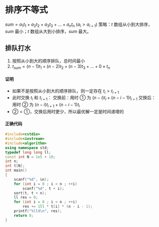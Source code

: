 # 排序不等式
$sum = a_1t_1+a_2t_2+a_3t_3+\dots+a_nt_n\text{ }\text{ }(a_i>a_{i+1})$
策略：$t$ 数组从小到大排序，$sum$ 最小；$t$ 数组从大到小排序，$sum$ 最大。
## 排队打水
1. 按照从小到大的顺序排队，总时间最小
2. $t_{sum} = (n-1)t_1+(n-2)t_2+(n-3)t_3+\dots+0 \times t_n$
#### 证明
* 如果不是按照从小到大的顺序排队，则一定存在 $t_i > t_{i+1}$
* 此时交换 $t_i$ 和 $t_{i+1}$：
交换前：用时 ① 为 $(n-i)t_i+(n-i-1)t_{i+1}$
交换后：用时 ② 为 $(n-i)t_{i+1}+(n-i-1)t_i$
* $②<①$，交换后用时更少，所以最优解一定是时间递增的
#### 正确代码
```cpp
#include<cstdio>
#include<iostream>
#include<algorithm>
using namespace std;
typedef long long ll;
const int N = 1e5 + 10;
int n;
int t[N];
int main()
{
	scanf("%d", &n);
	for (int i = 0 ; i < n ; ++i)
		scanf("%d", t + i);
	sort(t, t + n);
	ll res = 0;
	for (int i = 0 ; i < n ; ++i)
		res += 1ll * t[i] * (n - i - 1);
	printf("%lld\n", res);
	return 0;
}
```